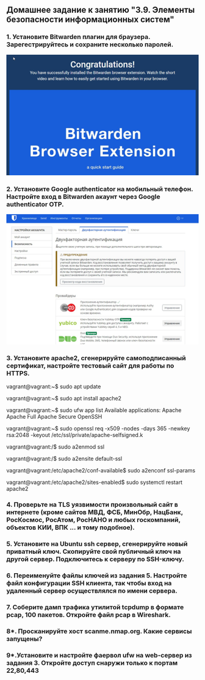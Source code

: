 ## Домашнее задание к занятию "3.9. Элементы безопасности информационных систем"

### 1. Установите Bitwarden плагин для браузера. Зарегестрируйтесь и сохраните несколько паролей.

![](https://github.com/sergey-svet-melnikov/My-Tutorial/blob/main/DevOps-22/Home_Work/03-sysadmin-09-security/bitwarden__PC_home.jpg)

### 2. Установите Google authenticator на мобильный телефон. Настройте вход в Bitwarden акаунт через Google authenticator OTP.

![](https://github.com/sergey-svet-melnikov/My-Tutorial/blob/main/DevOps-22/Home_Work/03-sysadmin-09-security/bitwarden_VIA_Google_Auth.jpg)

### 3. Установите apache2, сгенерируйте самоподписанный сертификат, настройте тестовый сайт для работы по HTTPS.

vagrant@vagrant:~$ sudo apt update 

vagrant@vagrant:~$ sudo apt install apache2  

vagrant@vagrant:~$ sudo ufw app list
Available applications:
  Apache
  Apache Full
  Apache Secure
  OpenSSH

vagrant@vagrant:~$ sudo openssl req -x509 -nodes -days 365 -newkey rsa:2048 -keyout /etc/ssl/private/apache-selfsigned.k

vagrant@vagrant:/$ sudo a2enmod ssl    

vagrant@vagrant:/$ sudo a2ensite default-ssl    

vagrant@vagrant:/etc/apache2/conf-available$ sudo a2enconf ssl-params  

vagrant@vagrant:/etc/apache2/sites-enabled$ sudo systemctl restart apache2  



### 4.  Проверьте на TLS уязвимости произвольный сайт в интернете (кроме сайтов МВД, ФСБ, МинОбр, НацБанк, РосКосмос, РосАтом, РосНАНО и любых госкомпаний, объектов КИИ, ВПК ... и тому подобное).



### 5. Установите на Ubuntu ssh сервер, сгенерируйте новый приватный ключ. Скопируйте свой публичный ключ на другой сервер. Подключитесь к серверу по SSH-ключу.



### 6. Переименуйте файлы ключей из задания 5. Настройте файл конфигурации SSH клиента, так чтобы вход на удаленный сервер осуществлялся по имени сервера.



### 7. Соберите дамп трафика утилитой tcpdump в формате pcap, 100 пакетов. Откройте файл pcap в Wireshark.



### 8*. Просканируйте хост scanme.nmap.org. Какие сервисы запущены?



### 9*.Установите и настройте фаервол ufw на web-сервер из задания 3. Откройте доступ снаружи только к портам 22,80,443

